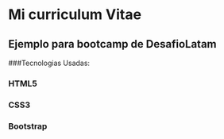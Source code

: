 # Mi curriculum Vitae
## Ejemplo para bootcamp de DesafioLatam

###Tecnologias Usadas:
### HTML5
### CSS3
### Bootstrap
